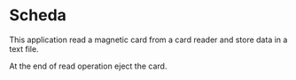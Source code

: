 # Scheda
This application read a magnetic card from a card reader and store data in a text file.

At the end of read operation eject the card.
